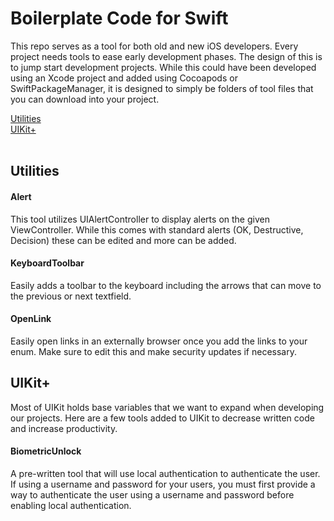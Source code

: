 # Boilerplate Code for Swift
This repo serves as a tool for both old and new iOS developers. Every project needs tools to ease early development phases.
The design of this is to jump start development projects.
While this could have been developed using an Xcode project and added using Cocoapods or SwiftPackageManager, it is designed to simply be folders of tool files that you can download into your project.

[Utilities](#utilities)<br>
[UIKit+](#uikit+)<br><br>

## Utilities
#### Alert
This tool utilizes UIAlertController to display alerts on the given ViewController. While this comes with standard alerts (OK, Destructive, Decision) these can be edited and more can be added.
#### KeyboardToolbar
Easily adds a toolbar to the keyboard including the arrows that can move to the previous or next textfield.
#### OpenLink
Easily open links in an externally browser once you add the links to your enum. Make sure to edit this and make security updates if necessary.

## UIKit+
Most of UIKit holds base variables that we want to expand when developing our projects. Here are a few tools added to UIKit to decrease written code and increase productivity.
#### BiometricUnlock
A pre-written tool that will use local authentication to authenticate the user. If using a username and password for your users, you must first provide a way to authenticate the user using a username and password before enabling local authentication.
